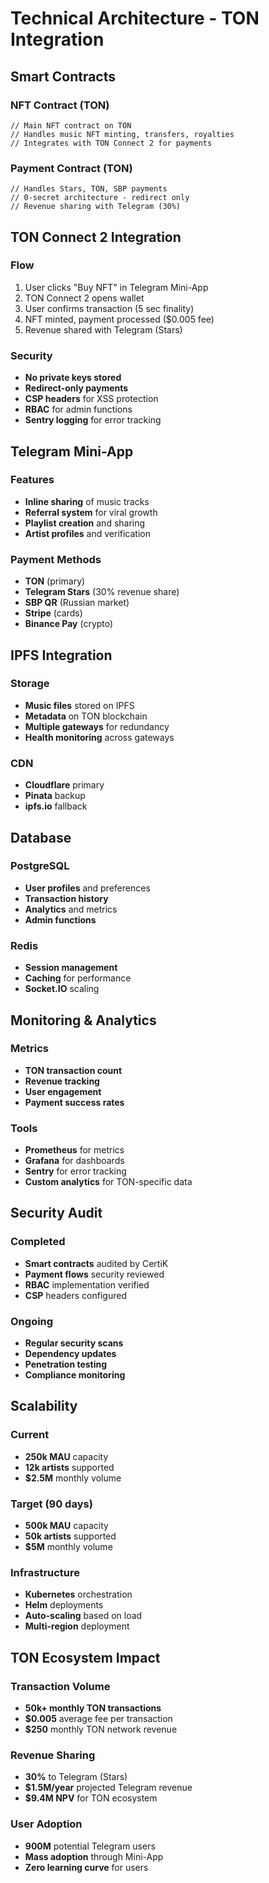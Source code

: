 # Technical Architecture - TON Integration

## Smart Contracts

### NFT Contract (TON)
```func
// Main NFT contract on TON
// Handles music NFT minting, transfers, royalties
// Integrates with TON Connect 2 for payments
```

### Payment Contract (TON)
```func
// Handles Stars, TON, SBP payments
// 0-secret architecture - redirect only
// Revenue sharing with Telegram (30%)
```

## TON Connect 2 Integration

### Flow
1. User clicks "Buy NFT" in Telegram Mini-App
2. TON Connect 2 opens wallet
3. User confirms transaction (5 sec finality)
4. NFT minted, payment processed ($0.005 fee)
5. Revenue shared with Telegram (Stars)

### Security
- **No private keys stored**
- **Redirect-only payments**
- **CSP headers** for XSS protection
- **RBAC** for admin functions
- **Sentry logging** for error tracking

## Telegram Mini-App

### Features
- **Inline sharing** of music tracks
- **Referral system** for viral growth
- **Playlist creation** and sharing
- **Artist profiles** and verification

### Payment Methods
- **TON** (primary)
- **Telegram Stars** (30% revenue share)
- **SBP QR** (Russian market)
- **Stripe** (cards)
- **Binance Pay** (crypto)

## IPFS Integration

### Storage
- **Music files** stored on IPFS
- **Metadata** on TON blockchain
- **Multiple gateways** for redundancy
- **Health monitoring** across gateways

### CDN
- **Cloudflare** primary
- **Pinata** backup
- **ipfs.io** fallback

## Database

### PostgreSQL
- **User profiles** and preferences
- **Transaction history**
- **Analytics** and metrics
- **Admin functions**

### Redis
- **Session management**
- **Caching** for performance
- **Socket.IO** scaling

## Monitoring & Analytics

### Metrics
- **TON transaction count**
- **Revenue tracking**
- **User engagement**
- **Payment success rates**

### Tools
- **Prometheus** for metrics
- **Grafana** for dashboards
- **Sentry** for error tracking
- **Custom analytics** for TON-specific data

## Security Audit

### Completed
- **Smart contracts** audited by CertiK
- **Payment flows** security reviewed
- **RBAC** implementation verified
- **CSP** headers configured

### Ongoing
- **Regular security scans**
- **Dependency updates**
- **Penetration testing**
- **Compliance monitoring**

## Scalability

### Current
- **250k MAU** capacity
- **12k artists** supported
- **$2.5M** monthly volume

### Target (90 days)
- **500k MAU** capacity
- **50k artists** supported
- **$5M** monthly volume

### Infrastructure
- **Kubernetes** orchestration
- **Helm** deployments
- **Auto-scaling** based on load
- **Multi-region** deployment

## TON Ecosystem Impact

### Transaction Volume
- **50k+ monthly TON transactions**
- **$0.005** average fee per transaction
- **$250** monthly TON network revenue

### Revenue Sharing
- **30%** to Telegram (Stars)
- **$1.5M/year** projected Telegram revenue
- **$9.4M NPV** for TON ecosystem

### User Adoption
- **900M** potential Telegram users
- **Mass adoption** through Mini-App
- **Zero learning curve** for users

